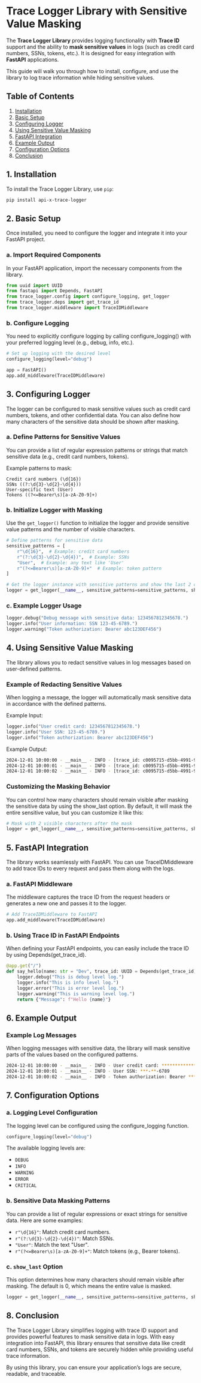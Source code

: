 # Trace Logger Library with Sensitive Value Masking

The **Trace Logger Library** provides logging functionality with **Trace ID** support and the ability to **mask sensitive values** in logs (such as credit card numbers, SSNs, tokens, etc.). It is designed for easy integration with **FastAPI** applications.

This guide will walk you through how to install, configure, and use the library to log trace information while hiding sensitive values.

## Table of Contents

1. [Installation](#installation)
2. [Basic Setup](#basic-setup)
3. [Configuring Logger](#configuring-logger)
4. [Using Sensitive Value Masking](#using-sensitive-value-masking)
5. [FastAPI Integration](#fastapi-integration)
6. [Example Output](#example-output)
7. [Configuration Options](#configuration-options)
8. [Conclusion](#conclusion)

## 1. Installation

To install the Trace Logger Library, use `pip`:

```bash
pip install api-x-trace-logger
```

## 2. Basic Setup
Once installed, you need to configure the logger and integrate it into your FastAPI project.

### a. Import Required Components
In your FastAPI application, import the necessary components from the library.
```python
from uuid import UUID
from fastapi import Depends, FastAPI
from trace_logger.config import configure_logging, get_logger
from trace_logger.deps import get_trace_id
from trace_logger.middleware import TraceIDMiddleware
```

### b. Configure Logging
You need to explicitly configure logging by calling configure_logging() with your preferred logging level (e.g., debug, info, etc.).

```python
# Set up logging with the desired level
configure_logging(level="debug")

app = FastAPI()
app.add_middleware(TraceIDMiddleware)

```
## 3. Configuring Logger
The logger can be configured to mask sensitive values such as credit card numbers, tokens, and other confidential data. You can also define how many characters of the sensitive data should be shown after masking.

### a. Define Patterns for Sensitive Values
You can provide a list of regular expression patterns or strings that match sensitive data (e.g., credit card numbers, tokens).

Example patterns to mask:

    Credit card numbers (\d{16})
    SSNs ((?:\d{3}-\d{2}-\d{4}))
    User-specific text (User)
    Tokens ((?<=Bearer\s)[a-zA-Z0-9]+)

### b. Initialize Logger with Masking
Use the `get_logger()` function to initialize the logger and provide sensitive value patterns and the number of visible characters.

```python
# Define patterns for sensitive data
sensitive_patterns = [
    r"\d{16}",  # Example: credit card numbers
    r"(?:\d{3}-\d{2}-\d{4})",  # Example: SSNs
    "User",  # Example: any text like 'User'
    r"(?<=Bearer\s)[a-zA-Z0-9]+"  # Example: token pattern
]

# Get the logger instance with sensitive patterns and show the last 2 characters
logger = get_logger(__name__, sensitive_patterns=sensitive_patterns, show_last=2)
```

### c. Example Logger Usage
```python
logger.debug("Debug message with sensitive data: 1234567812345678.")
logger.info("User information: SSN 123-45-6789.")
logger.warning("Token authorization: Bearer abc123DEF456")
```

## 4. Using Sensitive Value Masking
The library allows you to redact sensitive values in log messages based on user-defined patterns.

### Example of Redacting Sensitive Values

When logging a message, the logger will automatically mask sensitive data in accordance with the defined patterns.

Example Input:

```python
logger.info("User credit card: 1234567812345678.")
logger.info("User SSN: 123-45-6789.")
logger.info("Token authorization: Bearer abc123DEF456")
```

Example Output:

```bash
2024-12-01 10:00:00 - __main__ - INFO - [trace_id: c0095715-d5bb-4991-9176-c5335368e481] [function: get_user_info] User credit card: **************78
2024-12-01 10:00:01 - __main__ - INFO - [trace_id: c0095715-d5bb-4991-9176-c5335368e481] [function: get_user_info] User SSN: ***-**-**89
2024-12-01 10:00:02 - __main__ - INFO - [trace_id: c0095715-d5bb-4991-9176-c5335368e481] [function: get_user_info] Token authorization: Bearer ********56
```

### Customizing the Masking Behavior
You can control how many characters should remain visible after masking the sensitive data by using the show_last option. By default, it will mask the entire sensitive value, but you can customize it like this:

```python
# Mask with 2 visible characters after the mask
logger = get_logger(__name__, sensitive_patterns=sensitive_patterns, show_last=2)
```

## 5. FastAPI Integration
The library works seamlessly with FastAPI. You can use TraceIDMiddleware to add trace IDs to every request and pass them along with the logs.

### a. FastAPI Middleware
The middleware captures the trace ID from the request headers or generates a new one and passes it to the logger.

```python
# Add TraceIDMiddleware to FastAPI
app.add_middleware(TraceIDMiddleware)
```

### b. Using Trace ID in FastAPI Endpoints
When defining your FastAPI endpoints, you can easily include the trace ID by using Depends(get_trace_id).

```python
@app.get("/")
def say_hello(name: str = "Dev", trace_id: UUID = Depends(get_trace_id)):
    logger.debug("This is debug level log.")
    logger.info("This is info level log.")
    logger.error("This is error level log.")
    logger.warning("This is warning level log.")
    return {"Message": f"Hello {name}"}
```

## 6. Example Output

### Example Log Messages
When logging messages with sensitive data, the library will mask sensitive parts of the values based on the configured patterns.

```bash
2024-12-01 10:00:00 - __main__ - INFO - User credit card: ****************
2024-12-01 10:00:01 - __main__ - INFO - User SSN: ***-**-6789
2024-12-01 10:00:02 - __main__ - INFO - Token authorization: Bearer **********
```

## 7. Configuration Options
### a. Logging Level Configuration
The logging level can be configured using the configure_logging function.

```python
configure_logging(level="debug")
```

The available logging levels are:

* `DEBUG`
* `INFO`
* `WARNING`
* `ERROR`
* `CRITICAL`

### b. Sensitive Data Masking Patterns
You can provide a list of regular expressions or exact strings for sensitive data. Here are some examples:

* `r"\d{16}"`: Match credit card numbers.
* `r"(?:\d{3}-\d{2}-\d{4})"`: Match SSNs.
* `"User"`: Match the text "User".
* `r"(?<=Bearer\s)[a-zA-Z0-9]+"`: Match tokens (e.g., Bearer tokens).

### c. `show_last` Option
This option determines how many characters should remain visible after masking. The default is 0, which means the entire value is masked.

```python
logger = get_logger(__name__, sensitive_patterns=sensitive_patterns, show_last=2)
```

## 8. Conclusion
The Trace Logger Library simplifies logging with trace ID support and provides powerful features to mask sensitive data in logs. With easy integration into FastAPI, this library ensures that sensitive data like credit card numbers, SSNs, and tokens are securely hidden while providing useful trace information.

By using this library, you can ensure your application’s logs are secure, readable, and traceable.

